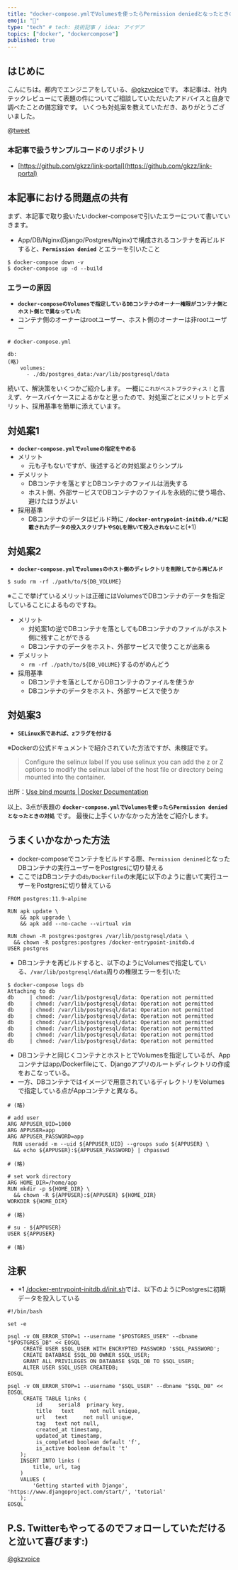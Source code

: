 ```yaml
---
title: "docker-compose.ymlでVolumesを使ったらPermission deniedとなったときの対処"
emoji: "🐷"
type: "tech" # tech: 技術記事 / idea: アイデア
topics: ["docker", "dockercompose"]
published: true
---
```


## はじめに
こんにちは。都内でエンジニアをしている、[@gkzvoice](https://twitter.com/gkzvoice)です。
本記事は、社内テックレビューにて表題の件についてご相談していただいたアドバイスと自身で調べたことの備忘録です。
いくつも対処案を教えていただき、ありがとうございました。

@[tweet](https://twitter.com/gkzvoice/status/1329804567458971648)


### 本記事で扱うサンプルコードのリポジトリ
- [https://github.com/gkzz/link-portal](https://github.com/gkzz/link-portal)

## 本記事における問題点の共有
まず、本記事で取り扱いたいdocker-composeで引いたエラーについて書いていきます。
- App/DB/Nginx(Django/Postgres/Nginx)で構成されるコンテナを再ビルドすると、**`Permission denied`** とエラーを引いたこと

```
$ docker-compsoe down -v
$ docker-compose up -d --build
```

### エラーの原因
- **`docker-composeのVolumesで指定しているDBコンテナのオーナー権限がコンテナ側とホスト側とで異なっていた`**
- コンテナ側のオーナーはrootユーザー、ホスト側のオーナーは非rootユーザー
```
# docker-compose.yml

db:
(略)
    volumes:
      - ./db/postgres_data:/var/lib/postgresql/data
```

続いて、解決策をいくつかご紹介します。
一概に`これがベストプラクティス！`と言えず、ケースバイケースによるかなと思ったので、対処案ごとにメリットとデメリット、採用基準を簡単に添えています。

## 対処案1 
- **`docker-compose.ymlでvolumeの指定をやめる`**
- メリット
  - 元も子もないですが、後述するどの対処案よりシンプル
- デメリット
  - DBコンテナを落とすとDBコンテナのファイルは消失する
  - ホスト側、外部サービスでDBコンテナのファイルを永続的に使う場合、避けたほうがよい
- 採用基準
  - DBコンテナのデータはビルド時に **`/docker-entrypoint-initdb.d/*に記載されたデータの投入スクリプトやSQLを除いて投入されないこと`**(*1)


## 対処案2 
- **`docker-compose.ymlでvolumesのホスト側のディレクトリを削除してから再ビルド`**

```
$ sudo rm -rf ./path/to/${DB_VOLUME}
```
※ここで挙げているメリットは正確にはVolumesでDBコンテナのデータを指定していることによるものですね。

- メリット
  - 対処案1の逆でDBコンテナを落としてもDBコンテナのファイルがホスト側に残すことができる
  - DBコンテナのデータをホスト、外部サービスで使うことが出来る
- デメリット
  - `rm -rf ./path/to/${DB_VOLUME}`するのがめんどう
- 採用基準
  - DBコンテナを落としてからDBコンテナのファイルを使うか
  - DBコンテナのデータをホスト、外部サービスで使うか


## 対処案3
- **`SELinux系であれば、zフラグを付ける`**

※Dockerの公式ドキュメントで紹介されていた方法ですが、未検証です。

> Configure the selinux label
If you use selinux you can add the z or Z options to modify the selinux label of the host file or directory being mounted into the container. 

出所：[Use bind mounts | Docker Documentation](https://docs.docker.com/storage/bind-mounts/#configure-the-selinux-label)


以上、3点が表題の **`docker-compose.ymlでVolumesを使ったらPermission deniedとなったときの対処`** です。
最後に上手くいかなかった方法をご紹介します。

## うまくいかなかった方法 
- docker-composeでコンテナをビルドする際、`Permission denined`となったDBコンテナの実行ユーザーをPostgresに切り替える
- ここではDBコンテナの`db/Dockerfile`の末尾に以下のように書いて実行ユーザーをPostgresに切り替えている
```
FROM postgres:11.9-alpine

RUN apk update \
    && apk upgrade \
    && apk add --no-cache --virtual vim

RUN chown -R postgres:postgres /var/lib/postgresql/data \
  && chown -R postgres:postgres /docker-entrypoint-initdb.d
USER postgres
```
- DBコンテナを再ビルドすると、以下のようにVolumesで指定している、`/var/lib/postgresql/data`周りの権限エラーを引いた
```
$ docker-compose logs db
Attaching to db
db     | chmod: /var/lib/postgresql/data: Operation not permitted
db     | chmod: /var/lib/postgresql/data: Operation not permitted
db     | chmod: /var/lib/postgresql/data: Operation not permitted          
db     | chmod: /var/lib/postgresql/data: Operation not permitted          
db     | chmod: /var/lib/postgresql/data: Operation not permitted
db     | chmod: /var/lib/postgresql/data: Operation not permitted
db     | chmod: /var/lib/postgresql/data: Operation not permitted
db     | chmod: /var/lib/postgresql/data: Operation not permitted
```

- DBコンテナと同じくコンテナとホストとでVolumesを指定しているが、Appコンテナはapp/Dockerfileにて、Djangoアプリのルートディレクトリの作成をおこなっている。
- 一方、DBコンテナではイメージで用意されているディレクトリをVolumesで指定している点がAppコンテナと異なる。

```
# (略)

# add user
ARG APPUSER_UID=1000
ARG APPUSER=app
ARG APPUSER_PASSWORD=app
　RUN useradd -m --uid ${APPUSER_UID} --groups sudo ${APPUSER} \
  && echo ${APPUSER}:${APPUSER_PASSWORD} | chpasswd

# (略)

# set work directory
ARG HOME_DIR=/home/app
RUN mkdir -p ${HOME_DIR} \
  && chown -R ${APPUSER}:${APPUSER} ${HOME_DIR}
WORKDIR ${HOME_DIR}

# (略)

# su - ${APPUSER}
USER ${APPUSER}

# (略)
```


## 注釈
- *1 [/docker-entrypoint-initdb.d/init.sh](https://github.com/gkzz/link-portal/blob/main/db/docker-entrypoint-initdb.d/init.sh)では、以下のようにPostgresに初期データを投入している

```
#!/bin/bash

set -e

psql -v ON_ERROR_STOP=1 --username "$POSTGRES_USER" --dbname "$POSTGRES_DB" << EOSQL
     CREATE USER $SQL_USER WITH ENCRYPTED PASSWORD '$SQL_PASSWORD';
     CREATE DATABASE $SQL_DB OWNER $SQL_USER;
     GRANT ALL PRIVILEGES ON DATABASE $SQL_DB TO $SQL_USER;
     ALTER USER $SQL_USER CREATEDB;
EOSQL

psql -v ON_ERROR_STOP=1 --username "$SQL_USER" --dbname "$SQL_DB" << EOSQL
     CREATE TABLE links (
         id     serial8  primary key,
         title   text     not null unique,
         url   text     not null unique,
         tag   text not null,
         created_at timestamp,
         updated_at timestamp,
         is_completed boolean default 'f',
         is_active boolean default 't'
    );
    INSERT INTO links (
        title, url, tag
    )
    VALUES (
        'Getting started with Django', 'https://www.djangoproject.com/start/', 'tutorial'
    );
EOSQL
```


## P.S. Twitterもやってるのでフォローしていただけると泣いて喜びます:)
[@gkzvoice](https://twitter.com/gkzvoice)
